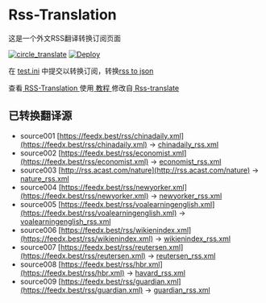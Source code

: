 # Rss-Translation

这是一个外文RSS翻译转换订阅页面 

[![circle_translate](https://githubfast.com/Yourrrrlove/Rss-Translation/actions/workflows/circle_translate.yml/badge.svg)](https://githubfast.com/Yourrrrlove/Rss-Translation/actions/workflows/circle_translate.yml)
[![Deploy](https://githubfast.com/Yourrrrlove/Rss-Translation/actions/workflows/jekyll-gh-pages.yml/badge.svg)](https://githubfast.com/Yourrrrlove/Rss-Translation/actions/workflows/jekyll-gh-pages.yml)

在 [test.ini](https://githubfast.com/Yourrrrlove/Rss-Translation/blob/main/test.ini) 中提交以转换订阅，转换[rss to json](https://rss2json.com/)

查看[ RSS-Translation ](https://Yourrrrlove.github.io/RSS-Translation)使用[ 教程 ](https://www.Yourrrrlove.net/tutorial/644)修改自[ Rss-translate ](https://githubfast.com/rcy1314/Rss-Translation/)

## 已转换翻译源

 - source001 [https://feedx.best/rss/chinadaily.xml](https://feedx.best/rss/chinadaily.xml) -> [chinadaily_rss.xml](rss/chinadaily_rss.xml)
 - source002 [https://feedx.best/rss/economist.xml](https://feedx.best/rss/economist.xml) -> [economist_rss.xml](rss/economist_rss.xml)
 - source003 [http://rss.acast.com/nature](http://rss.acast.com/nature) -> [nature_rss.xml](rss/nature_rss.xml)
 - source004 [https://feedx.best/rss/newyorker.xml](https://feedx.best/rss/newyorker.xml) -> [newyorker_rss.xml](rss/newyorker_rss.xml)
 - source005 [https://feedx.best/rss/voalearningenglish.xml](https://feedx.best/rss/voalearningenglish.xml) -> [voalearningenglish_rss.xml](rss/voalearningenglish_rss.xml)
 - source006 [https://feedx.best/rss/wikienindex.xml](https://feedx.best/rss/wikienindex.xml) -> [wikienindex_rss.xml](rss/wikienindex_rss.xml)
 - source007 [https://feedx.best/rss/reutersen.xml](https://feedx.best/rss/reutersen.xml) -> [reutersen_rss.xml](rss/reutersen_rss.xml)
 - source008 [https://feedx.best/rss/hbr.xml](https://feedx.best/rss/hbr.xml) -> [havard_rss.xml](rss/havard_rss.xml)
 - source009 [https://feedx.best/rss/guardian.xml](https://feedx.best/rss/guardian.xml) -> [guardian_rss.xml](rss/guardian_rss.xml)
